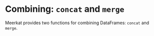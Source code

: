 # Combining: `concat` and `merge`

Meerkat provides two functions for combining DataFrames: `concat` and `merge`.